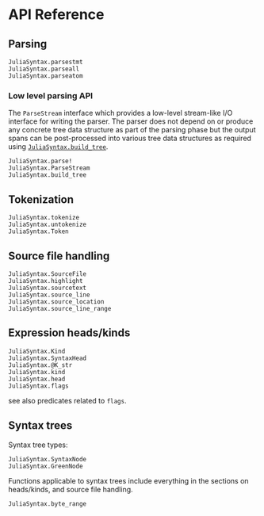 # API Reference

## Parsing

```@docs
JuliaSyntax.parsestmt
JuliaSyntax.parseall
JuliaSyntax.parseatom
```

### Low level parsing API

The `ParseStream` interface which provides a low-level stream-like I/O
interface for writing the parser. The parser does not depend on or produce any
concrete tree data structure as part of the parsing phase but the output spans
can be post-processed into various tree data structures as required using
[`JuliaSyntax.build_tree`](@ref).

```@docs
JuliaSyntax.parse!
JuliaSyntax.ParseStream
JuliaSyntax.build_tree
```

## Tokenization

```@docs
JuliaSyntax.tokenize
JuliaSyntax.untokenize
JuliaSyntax.Token
```

## Source file handling

```@docs
JuliaSyntax.SourceFile
JuliaSyntax.highlight
JuliaSyntax.sourcetext
JuliaSyntax.source_line
JuliaSyntax.source_location
JuliaSyntax.source_line_range
```

## Expression heads/kinds

```@docs
JuliaSyntax.Kind
JuliaSyntax.SyntaxHead
JuliaSyntax.@K_str
JuliaSyntax.kind
JuliaSyntax.head
JuliaSyntax.flags
```

see also predicates related to `flags`.

## Syntax trees

Syntax tree types:

```@docs
JuliaSyntax.SyntaxNode
JuliaSyntax.GreenNode
```

Functions applicable to syntax trees include everything in the sections on
heads/kinds, and source file handling.

```@docs
JuliaSyntax.byte_range
```
